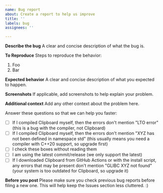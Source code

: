 ```yaml
---
name: Bug report
about: Create a report to help us improve
title: ''
labels: bug
assignees: ''

---
```


**Describe the bug**
A clear and concise description of what the bug is.

**To Reproduce**
Steps to reproduce the behavior:
1. Foo
2. Bar

**Expected behavior**
A clear and concise description of what you expected to happen.

**Screenshots**
If applicable, add screenshots to help explain your problem.

**Additional context**
Add any other context about the problem here.

Answer these questions so that we can help you faster:
- [ ] If I compiled Clipboard myself, then the errors don't mention "LTO error" (this is a bug with the compiler, not Clipboard)
- [ ] If I compiled Clipboard myself, then the errors don't mention "XYZ has not been defined in namespace std" (this usually means you need a compiler with C++20 support, so upgrade first)
- [ ] I check these boxes without reading them
- [ ] I am using the latest commit/release (we only support the latest)
- [ ] If I downloaded Clipboard from GitHub Actions or with the install script, any errors that may be present don't mention "GLIBC XYZ not found" (your system is too outdated for Clipboard, so upgrade it)

**Before you post**
Please make sure you check previous bug reports before filing a new one.
This will help keep the Issues section less cluttered. :)

